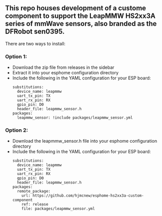 ## This repo houses development of a custome component to support the LeapMMW HS2xx3A series of mmWave sensors, also branded as the DFRobot sen0395.

There are two ways to install:

### Option 1:
 * Download the zip file from releases in the sidebar
 * Extract it into your esphome configuration directory
 * Include the following in the YAML configuration for your ESP board:
   ```
   substitutions:
     device_name: leapmmw
     uart_tx_pin: TX
     uart_rx_pin: RX
     gpio_pin: D0
     header_file: leapmmw_sensor.h
   packages:
     leapmmw_sensor: !include packages/leapmmw_sensor.yml
   ```

### Option 2:
 * Download the leapmmw_sensor.h file into your esphome configuration directory
 * Include the following in the YAML configuration for your ESP board:
   ```
   substitutions:
     device_name: leapmmw
     uart_tx_pin: TX
     uart_rx_pin: RX
     gpio_pin: D0
     header_file: leapmmw_sensor.h
   packages:
     remote_package:
       url: https://github.com/hjmcnew/esphome-hs2xx3a-custom-component
       ref: release
       file: packages/leapmmw_sensor.yml
   ```
